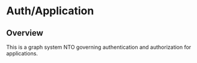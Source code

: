 # Auth/Application

## Overview

This is a graph system NTO governing authentication and authorization for applications.


